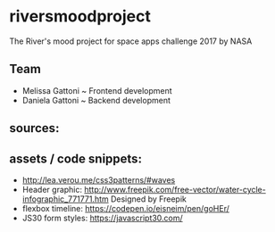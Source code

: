 # riversmoodproject
The River's mood project for space apps challenge 2017 by NASA

## Team
- Melissa Gattoni ~ Frontend development
- Daniela Gattoni ~ Backend development

## sources:

## assets / code snippets:
- http://lea.verou.me/css3patterns/#waves
- Header graphic: http://www.freepik.com/free-vector/water-cycle-infographic_771771.htm Designed by Freepik
- flexbox timeline: https://codepen.io/eisneim/pen/goHEr/
- JS30 form styles: https://javascript30.com/
